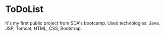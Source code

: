 # ToDoList
It's my first public project from SDA's bootcamp. Used technologies: Java, JSP, Tomcat, HTML, CSS, Bootstrap.
